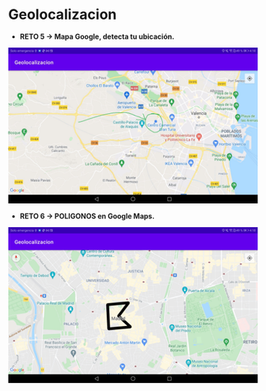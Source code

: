 # Geolocalizacion

- **RETO 5 -> Mapa Google, detecta tu ubicación.**

<p align="center">
  <img src="https://github.com/julenrob/Geolocalizacion/blob/master/images/ret5.jpg">
</p>

- **RETO 6 -> POLIGONOS en Google Maps.**

<p align="center">
  <img src="https://github.com/julenrob/Geolocalizacion/blob/master/images/Reto6.jpg">
</p>
